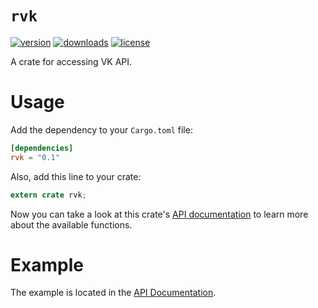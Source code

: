 # `rvk`
[![version](https://img.shields.io/crates/v/rvk.svg?style=flat-square)](https://crates.io/crates/rvk)
[![downloads](https://img.shields.io/crates/d/rvk.svg?style=flat-square)](https://crates.io/crates/rvk)
[![license](https://img.shields.io/crates/l/rvk.svg?style=flat-square)](https://crates.io/crates/rvk)

A crate for accessing VK API.

# Usage
Add the dependency to your `Cargo.toml` file:

```toml
[dependencies]
rvk = "0.1"
```

Also, add this line to your crate:

```rust
extern crate rvk;
```

Now you can take a look at this crate's [API documentation](https://docs.rs/rvk) to learn more about the available functions.

# Example

The example is located in the [API Documentation](https://docs.rs/rvk/*/rvk/#example).
